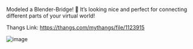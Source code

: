 Modeled a Blender-Bridge! 🌉 It’s looking nice and perfect for connecting different parts of your virtual world!

Thangs Link: https://thangs.com/mythangs/file/1123915

![image](https://github.com/user-attachments/assets/f18935ec-f8db-4744-9746-4c5d51787ace)
